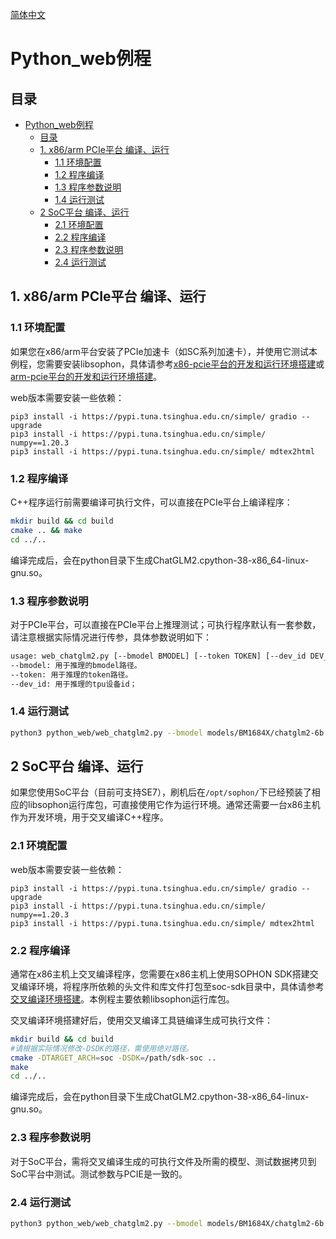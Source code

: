 [简体中文](./README.md)

# Python_web例程

## 目录

- [Python\_web例程](#python_web例程)
  - [目录](#目录)
  - [1. x86/arm PCIe平台 编译、运行](#1-x86arm-pcie平台-编译运行)
    - [1.1 环境配置](#11-环境配置)
    - [1.2 程序编译](#12-程序编译)
    - [1.3 程序参数说明](#13-程序参数说明)
    - [1.4 运行测试](#14-运行测试)
  - [2 SoC平台 编译、运行](#2-soc平台-编译运行)
    - [2.1 环境配置](#21-环境配置)
    - [2.2 程序编译](#22-程序编译)
    - [2.3 程序参数说明](#23-程序参数说明)
    - [2.4 运行测试](#24-运行测试)


## 1. x86/arm PCIe平台 编译、运行
### 1.1 环境配置

如果您在x86/arm平台安装了PCIe加速卡（如SC系列加速卡），并使用它测试本例程，您需要安装libsophon，具体请参考[x86-pcie平台的开发和运行环境搭建](../../../docs/Environment_Install_Guide.md#3-x86-pcie平台的开发和运行环境搭建)或[arm-pcie平台的开发和运行环境搭建](../../../docs/Environment_Install_Guide.md#5-arm-pcie平台的开发和运行环境搭建)。

web版本需要安装一些依赖：
```
pip3 install -i https://pypi.tuna.tsinghua.edu.cn/simple/ gradio --upgrade
pip3 install -i https://pypi.tuna.tsinghua.edu.cn/simple/ numpy==1.20.3
pip3 install -i https://pypi.tuna.tsinghua.edu.cn/simple/ mdtex2html
```

### 1.2 程序编译
C++程序运行前需要编译可执行文件，可以直接在PCIe平台上编译程序：

```bash
mkdir build && cd build
cmake .. && make 
cd ../..
```
编译完成后，会在python目录下生成ChatGLM2.cpython-38-x86_64-linux-gnu.so。

### 1.3 程序参数说明
对于PCIe平台，可以直接在PCIe平台上推理测试；可执行程序默认有一套参数，请注意根据实际情况进行传参，具体参数说明如下：

```bash
usage: web_chatglm2.py [--bmodel BMODEL] [--token TOKEN] [--dev_id DEV_ID]
--bmodel: 用于推理的bmodel路径。
--token: 用于推理的token路径。
--dev_id: 用于推理的tpu设备id；
```

### 1.4 运行测试

```bash 
python3 python_web/web_chatglm2.py --bmodel models/BM1684X/chatglm2-6b.bmodel --token models/BM1684X/tokenizer.model --dev_id 0
```

## 2 SoC平台 编译、运行

如果您使用SoC平台（目前可支持SE7），刷机后在`/opt/sophon/`下已经预装了相应的libsophon运行库包，可直接使用它作为运行环境。通常还需要一台x86主机作为开发环境，用于交叉编译C++程序。
### 2.1 环境配置
web版本需要安装一些依赖：
```
pip3 install -i https://pypi.tuna.tsinghua.edu.cn/simple/ gradio --upgrade
pip3 install -i https://pypi.tuna.tsinghua.edu.cn/simple/ numpy==1.20.3
pip3 install -i https://pypi.tuna.tsinghua.edu.cn/simple/ mdtex2html
```
### 2.2 程序编译

通常在x86主机上交叉编译程序，您需要在x86主机上使用SOPHON SDK搭建交叉编译环境，将程序所依赖的头文件和库文件打包至soc-sdk目录中，具体请参考[交叉编译环境搭建](../../../docs/Environment_Install_Guide.md#41-交叉编译环境搭建)。本例程主要依赖libsophon运行库包。

交叉编译环境搭建好后，使用交叉编译工具链编译生成可执行文件：

```bash
mkdir build && cd build
#请根据实际情况修改-DSDK的路径，需使用绝对路径。
cmake -DTARGET_ARCH=soc -DSDK=/path/sdk-soc ..  
make
cd ../..
```
编译完成后，会在python目录下生成ChatGLM2.cpython-38-x86_64-linux-gnu.so。

### 2.3 程序参数说明
对于SoC平台，需将交叉编译生成的可执行文件及所需的模型、测试数据拷贝到SoC平台中测试。测试参数与PCIE是一致的。

### 2.4 运行测试

```bash 
python3 python_web/web_chatglm2.py --bmodel models/BM1684X/chatglm2-6b.bmodel --token models/BM1684X/tokenizer.model --dev_id 0
```